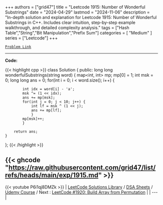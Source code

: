 
+++
authors = ["grid47"]
title = "Leetcode 1915: Number of Wonderful Substrings"
date = "2024-04-29"
lastmod = "2024-11-06"
description = "In-depth solution and explanation for Leetcode 1915: Number of Wonderful Substrings in C++. Includes clear intuition, step-by-step example walkthrough, and detailed complexity analysis."
tags = ["Hash Table","String","Bit Manipulation","Prefix Sum"]
categories = [
    "Medium"
]
series = ["Leetcode"]
+++



[`Problem Link`](https://leetcode.com/problems/number-of-wonderful-substrings/description/)

---
**Code:**

{{< highlight cpp >}}
class Solution {
public:
    long long wonderfulSubstrings(string word) {
        map<int, int> mp;
        mp[0] = 1;
        int msk = 0;
        long long ans = 0;
        for(int i = 0; i < word.size(); i++) {
            
            int idx = word[i] - 'a';
            msk ^= (1 << idx);
            ans += mp[msk];
            for(int j = 0; j < 10; j++) {
                int lf = msk ^ (1 << j);
                ans += mp[lf];
                }
            mp[msk]++;
            }
        
        return ans;
    }
};
{{< /highlight >}}

{{< ghcode "https://raw.githubusercontent.com/grid47/list/refs/heads/main/exp/1915.md" >}}
---
{{< youtube P6i1qj8DMZk >}}
| [LeetCode Solutions Library](https://grid47.xyz/leetcode/) / [DSA Sheets](https://grid47.xyz/sheets/) / [Udemy Course](https://grid47.xyz/courses/) / Next : [LeetCode #1920: Build Array from Permutation](https://grid47.xyz/posts/leetcode-1920-build-array-from-permutation-solution/) |
| --- |
